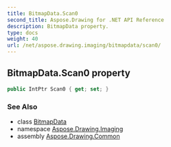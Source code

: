 ```yaml
---
title: BitmapData.Scan0
second_title: Aspose.Drawing for .NET API Reference
description: BitmapData property. 
type: docs
weight: 40
url: /net/aspose.drawing.imaging/bitmapdata/scan0/
---
```

## BitmapData.Scan0 property

```csharp
public IntPtr Scan0 { get; set; }
```

### See Also

* class [BitmapData](../)
* namespace [Aspose.Drawing.Imaging](../../bitmapdata/)
* assembly [Aspose.Drawing.Common](../../../)


